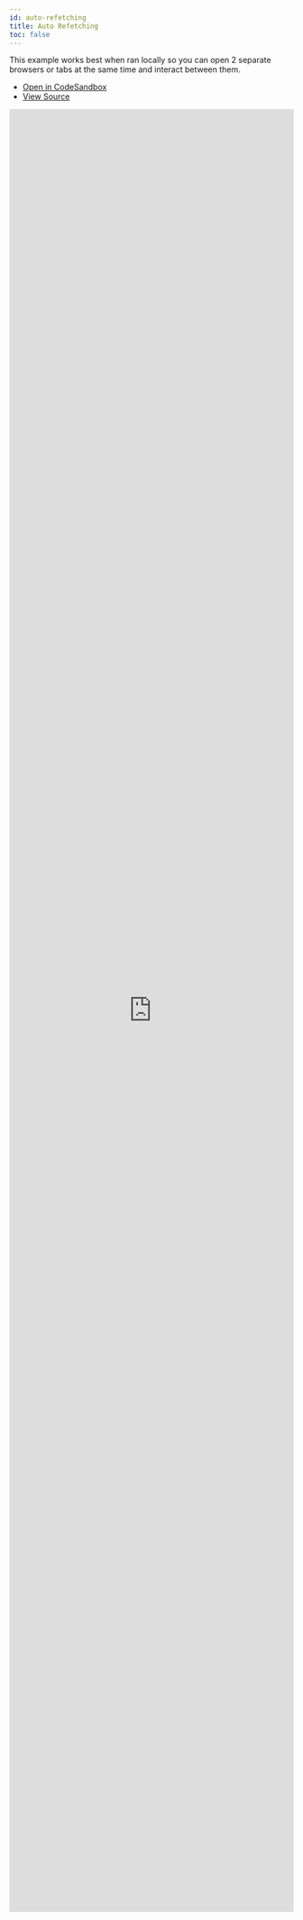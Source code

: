 ```yaml
---
id: auto-refetching
title: Auto Refetching
toc: false
---
```


This example works best when ran locally so you can open 2 separate browsers or tabs at the same time and interact between them.

- [Open in CodeSandbox](https://codesandbox.io/s/github/liaoliao666/vu-query/tree/master/examples/auto-refetching)
- [View Source](https://github.com/liaoliao666/vu-query/tree/master/examples/auto-refetching)

<iframe
  src="https://codesandbox.io/embed/github/liaoliao666/vu-query/tree/master/examples/auto-refetching?autoresize=1&fontsize=14&theme=dark"
  title="liaoliao666/vu-query: auto-refetching"
  sandbox="allow-forms allow-modals allow-popups allow-presentation allow-same-origin allow-scripts"
    style="
    width: 100%;
    height: 80vh;
    border: 0;
    borderRadius: 8;
    overflow: hidden;
    position: static;
    zIndex: 0;
  "
></iframe>
